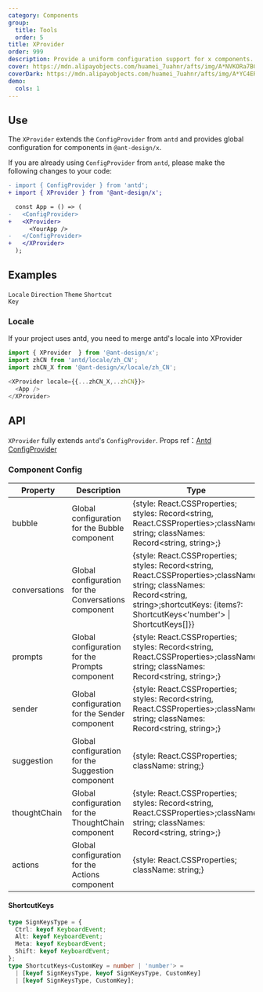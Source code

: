 ```yaml
---
category: Components
group:
  title: Tools
  order: 5
title: XProvider
order: 999
description: Provide a uniform configuration support for x components.
cover: https://mdn.alipayobjects.com/huamei_7uahnr/afts/img/A*NVKORa7BCVwAAAAAAAAAAAAADrJ8AQ/original
coverDark: https://mdn.alipayobjects.com/huamei_7uahnr/afts/img/A*YC4ERpGAddoAAAAAAAAAAAAADrJ8AQ/originaloriginal
demo:
  cols: 1
---
```


## Use

The `XProvider` extends the `ConfigProvider` from `antd` and provides global configuration for components in `@ant-design/x`.

If you are already using `ConfigProvider` from `antd`, please make the following changes to your code:

```diff
- import { ConfigProvider } from 'antd';
+ import { XProvider } from '@ant-design/x';

  const App = () => (
-   <ConfigProvider>
+   <XProvider>
      <YourApp />
-   </ConfigProvider>
+   </XProvider>
  );
```

## Examples

<!-- prettier-ignore -->
<code src="./demo/locale.tsx" background="grey">Locale</code>
<code src="./demo/direction.tsx" background="grey">Direction</code>
<code src="./demo/theme.tsx" background="grey">Theme</code>
<code src="./demo/shortcutKeys.tsx" background="grey">Shortcut Key</code>

### Locale

If your project uses antd, you need to merge antd's locale into XProvider

```ts
import { XProvider  } from '@ant-design/x';
import zhCN from 'antd/locale/zh_CN';
import zhCN_X from '@ant-design/x/locale/zh_CN';

<XProvider locale={{...zhCN_X,..zhCN}}>
  <App />
</XProvider>
```

## API

`XProvider` fully extends `antd`'s `ConfigProvider`. Props ref：[Antd ConfigProvider](https://ant-design.antgroup.com/components/config-provider-cn#api)

### Component Config

<!-- prettier-ignore -->
| Property | Description | Type | Default | Version |
| --- | --- | --- | --- | --- |
| bubble | Global configuration for the Bubble component | {style: React.CSSProperties; styles: Record<string, React.CSSProperties>;className: string; classNames: Record<string, string>;} | - | - |
| conversations | Global configuration for the Conversations component | {style: React.CSSProperties; styles: Record<string, React.CSSProperties>;className: string; classNames: Record<string, string>;shortcutKeys: {items?: ShortcutKeys<'number'> \| ShortcutKeys<number>[]}}  | - | - |
| prompts | Global configuration for the Prompts component | {style: React.CSSProperties; styles: Record<string, React.CSSProperties>;className: string; classNames: Record<string, string>;} | - | - |
| sender | Global configuration for the Sender component | {style: React.CSSProperties; styles: Record<string, React.CSSProperties>;className: string; classNames: Record<string, string>;} | - | - |
| suggestion | Global configuration for the Suggestion component | {style: React.CSSProperties; className: string;} | - |  |
| thoughtChain | Global configuration for the ThoughtChain component | {style: React.CSSProperties; styles: Record<string, React.CSSProperties>;className: string; classNames: Record<string, string>;}| - |  |
| actions | Global configuration for the Actions component | {style: React.CSSProperties; className: string;}| - |  |

#### ShortcutKeys

```ts
type SignKeysType = {
  Ctrl: keyof KeyboardEvent;
  Alt: keyof KeyboardEvent;
  Meta: keyof KeyboardEvent;
  Shift: keyof KeyboardEvent;
};
type ShortcutKeys<CustomKey = number | 'number'> =
  | [keyof SignKeysType, keyof SignKeysType, CustomKey]
  | [keyof SignKeysType, CustomKey];
```
